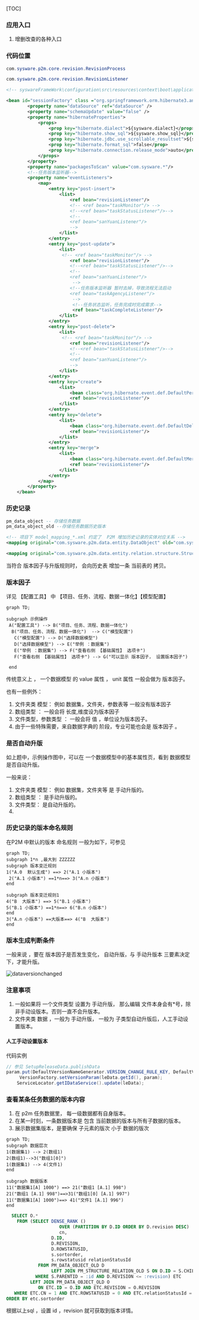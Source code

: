 [TOC]

### 应用入口

1.  增删改查的各种入口



### 代码位置

```java
com.sysware.p2m.core.revision.RevisionProcess

com.sysware.p2m.core.revision.RevisionListener

```



```xml
<!-- syswareFrameWork\configuration\src\resources\context\boot\application_core.xml -->

<bean id="sessionFactory" class ="org.springframework.orm.hibernate3.annotation.AnnotationSessionFactoryBean" >
        <property name="dataSource" ref="dataSource" />
        <property name="schemaUpdate" value="false" />
        <property name="hibernateProperties">
            <props>
                <prop key="hibernate.dialect">${sysware.dialect}</prop>
                <prop key="hibernate.show_sql">${sysware.show_sql}</prop>
                <prop key="hibernate.jdbc.use_scrollable_resultset">${sysware.jdbc.use_scrollable_resultset}</prop>
                <prop key="hibernate.format_sql">false</prop>
                <prop key="hibernate.connection.release_mode">auto</prop>
            </props>
        </property>
        <property name="packagesToScan" value="com.sysware.*"/>
        <!--任务版本监听器-->
        <property name="eventListeners">
            <map>
                <entry key="post-insert">
                    <list>
                        <ref bean="revisionListener"/>
                        <!-- <ref bean="taskMonitor"/> -->
                        <!--<ref bean="taskStatusListener"/>-->
                        <!--
                        <ref bean="sanYuanListener"/>
                        -->
                    </list>
                </entry>
                <entry key="post-update">
                    <list>
                     <!-- <ref bean="taskMonitor"/> -->
                        <ref bean="revisionListener"/>
                        <!--<ref bean="taskStatusListener"/>-->
                        <!--
                        <ref bean="sanYuanListener"/>
                         -->
                        <!--任务版本监听器 暂时去掉，导致流程无法启动
                        <ref bean="taskAgencyListener"/>
                         -->
                         <!--任务状态监听，任务完成时完成需求-->
                         <ref bean="taskCompleteListener"/>
                    </list>
                </entry>
                <entry key="post-delete">
                    <list>
                     <!-- <ref bean="taskMonitor"/> -->
                        <ref bean="revisionListener"/>
                        <!--<ref bean="taskStatusListener"/>-->
                        <!--
                        <ref bean="sanYuanListener"/>
                        -->
                    </list>
                </entry>
                <entry key="create">
                    <list>
                        <bean class="org.hibernate.event.def.DefaultPersistEventListener"/>
                        <ref bean="revisionListener"/>
                    </list>
                </entry>
                <entry key="delete">
                    <list>
                        <bean class="org.hibernate.event.def.DefaultDeleteEventListener"/>
                        <ref bean="revisionListener"/>
                    </list>
                </entry>
                <entry key="merge">
                    <list>
                        <bean class="org.hibernate.event.def.DefaultMergeEventListener"/>
                        <ref bean="revisionListener"/>
                    </list>
                </entry>
            </map>
        </property>
    </bean>

```





### 历史记录

```sql
pm_data_object -- 存储任务数据 
pm_data_object_old --存储任务数据历史版本
```

```xml
<!-- 项目下 model_mapping_*.xml 约定了  P2M 增加历史记录的实体对应关系 -->
<mapping original="com.sysware.p2m.data.entity.DataObject" old="com.sysware.p2m.data.entity.DataObjectOld"/>  

<mapping original="com.sysware.p2m.data.entity.relation.structure.StructureRelation" old="com.sysware.p2m.data.entity.relation.structure.StructureRelationOld"/>

```



当符合 版本因子与升版规则时， 会向历史表 增加一条 当前表的 拷贝。



### 版本因子

详见 【配置工具】 中 【项目、任务、流程、数据一体化】【模型配置】 

```mermaid
graph TD;

subgraph 示例操作
 A("配置工具") --> B("项目、任务、流程、数据一体化") 
  B("项目、任务、流程、数据一体化")  --> C("模型配置")
   C("模型配置") --> D("选择数据模型")
   D("选择数据模型") --> E("举例 ：数据集") 
   E("举例 ：数据集") --> F("查看右侧 【基础属性】 选项卡")
   F("查看右侧 【基础属性】 选项卡") --> G("可以显示 版本因子， 设置版本因子")
 
 end

```

传统意义上 ， 一个数据模型  的 value 属性 ， unit 属性 一般会做为 版本因子。

也有一些例外：

1. 文件夹类 模型： 例如 数据集，文件夹，参数表等 一般没有版本因子
2. 数组类型 ： 一般会将 长度,维度设为版本因子
3. 文件类型，参数类型 ： 一般会将 值 ，单位设为版本因子。
4. 由于一些特殊需要，来自数据字典的  阶段，专业可能也会是 版本因子 。



### 是否自动升版

如上题中，示例操作图中，可以在 一个数据模型中的基本属性页，看到 数据模型是否自动升版。



一般来说：

1. 文件夹类 模型： 例如 数据集，文件夹等 是 手动升版的。
2. 数组类型 ： 是手动升版的。
3. 文件类型： 是自动升版的。
4. 



### 历史记录的版本命名规则



在P2M 中默认的版本 命名规则 一般为如下，可参见 

```mermaid
graph TD;
subgraph 1*n ,最大到 ZZZZZZ 
subgraph 版本变迁规则
1("A.0  默认生成") ==> 2("A.1 小版本") 
 2("A.1 小版本") ==1*n==> 3("A.n 小版本")
end

subgraph 版本变迁规则1
4("B  大版本") ==> 5("B.1 小版本") 
5("B.1 小版本") ==1*n==> 6("B.n 小版本")
end
3("A.n 小版本") ==大版本==> 4("B  大版本")
end
```



### 版本生成判断条件



一般来说 ，要在 版本因子是否发生变化， 自动升版，与 手动升版本  三要素决定下，才能升版。

![dataversionchanged](dataversionchanged.png)



### 注意事项

1. 一般如果将 一个文件类型 设置为 手动升版， 那么编辑 文件本身会有*号，除非手动设版本。否则一直不会升版本。
2. 文件夹类 数据 ，一般为 手动升版， 一般为 子类型自动升版后，人工手动设置版本。



#### 人工手动设置版本

代码实例

```java
// 参见 SetupReleaseData.publishData
param.put(DefaultVersionNameGenerator.VERSION_CHANGE_RULE_KEY, DefaultVersionNameGenerator.VERSION_CHANGE_SMALL);
     VersionFactory.setVersionParam(leData.getId(), param);
	ServiceLocator.getIDataService().update(leData);
```







### 查看某条任务数据的版本内容

1. 在 p2m 任务数据里， 每一级数据都有自身版本。
2. 在某一时刻，一条数据版本是 包含 当前数据的版本与所有子数据的版本。
3. 展示数据集版本，是要确保 子元素的版次 小于 数据的版次

```mermaid
graph TD;
subgraph 数据层次
1(数据集1) --> 2(数组1)
2(数组1)-->3("数组1[0]")
1(数据集1) --> 4(文件1)
end

subgraph 数据版本
11("数据集1[A] 1000") ==> 21("数组1 [A.1] 998")
21("数组1 [A.1] 998")==>31("数组1[0] [A.1] 997")
11("数据集1[A] 1000")==> 41("文件1 [A.1] 996")
end
```

```sql
  SELECT O.*
    FROM (SELECT DENSE_RANK ()
                    OVER (PARTITION BY D.ID ORDER BY D.revision DESC)
                    cn,
                 D.ID,
                 D.REVISION,
                 D.ROWSTATUSID,
                 s.sortorder,
                 s.rowstatusid relationStatusId
            FROM PM_DATA_OBJECT_OLD D
                 LEFT JOIN PM_STRUCTURE_RELATION_OLD S ON D.ID = S.CHILDID
           WHERE S.PARENTID = :id AND D.REVISION <= :revision) ETC
         LEFT JOIN PM_DATA_OBJECT_OLD O
            ON ETC.ID = O.ID AND ETC.REVISION = O.REVISION
   WHERE ETC.CN = 1 AND ETC.ROWSTATUSID = 0 AND ETC.relationStatusId = 0
ORDER BY etc.sortorder
```

根据以上sql ，设置 id ，revision 就可获取到版本详情。